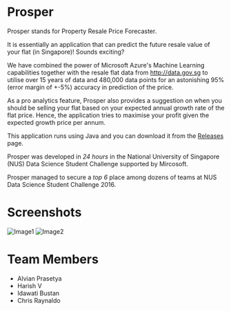# Prosper

Prosper stands for Property Resale Price Forecaster.

It is essentially an application that can predict the future resale value of your flat (in Singapore)! Sounds exciting? 

We have combined the power of Microsoft Azure's Machine Learning capabilities together with the resale flat data from http://data.gov.sg to utilise over 15 years of data and 480,000 data points for an astonishing 95% (error margin of +-5%) accuracy in prediction of the price.

As a pro analytics feature, Prosper also provides a suggestion on when you should be selling your flat based on your expected annual growth rate of the flat price. Hence, the application tries to maximise your profit given the expected growth price per annum.

This application runs using Java and you can download it from the [Releases](https://github.com/harishv7/Prosper/releases) page. 

Prosper was developed in *24 hours* in the National University of Singapore (NUS) Data Science Student Challenge supported by Mircosoft.

Prosper managed to secure a *top 6* place among dozens of teams at NUS Data Science Student Challenge 2016.

# Screenshots
![Image1](http://i.imgur.com/UyzzCLM.png)
![Image2](http://i.imgur.com/UyzzCLM.png)

# Team Members
- Alvian Prasetya
- Harish V
- Idawati Bustan
- Chris Raynaldo

